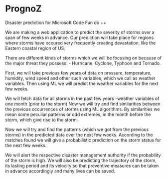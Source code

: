 # PrognoZ
Disaster prediction for Microsoft Code Fun do ++

We are making a web application to predict the severity of storms over a span of few weeks in advance. Our prediction will take place for regions where storms have occured very frequently creating devastation, like the Eastern coastal region of US.

There are different kinds of storms which we will be focusing on because of the major threat they possess: - Hurricane, Cyclone, Typhoon and Tornado.

First, we will take previous few years of data on pressure, temperature, humidity, wind speed and other such variables, which we call as weather variables. Then using ML we will predict the weather variables for the next few weeks.

We will fetch data for all storms in the past few years -weather variables of one month (prior to the storm) Now we will try and find similarities between the previous occurrences of storms using ML algorithms. By similarities we mean some peculiar patterns or odd extremes, in the month before the storm, which give rise to the storm.

Now we will try and find the patterns (which we got from the previous storms) in the predicted data over the next few weeks. According to the matches found we will give a probabilistic prediction on the storm status for the next few weeks.

We will alert the respective disaster management authority if the probability of the storm is high. We will also be predicting the trajectory of the storm, its lasting period and its velocity so that preventive measures can be taken in advance accordingly and many lives can be saved.
